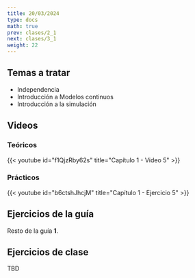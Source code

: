 ```yaml
---
title: 20/03/2024
type: docs
math: true
prev: clases/2_1
next: clases/3_1
weight: 22
---
```


## Temas a tratar

* Independencia
* Introducción a Modelos continuos
* Introducción a la simulación

## Videos

### Teóricos

{{< youtube id="f1QjzRby62s" title="Capítulo 1 - Video 5" >}}

### Prácticos

{{< youtube id="b6ctshJhcjM" title="Capítulo 1 - Ejercicio 5" >}}

## Ejercicios de la guía

Resto de la guía **1**. 

## Ejercicios de clase

TBD
